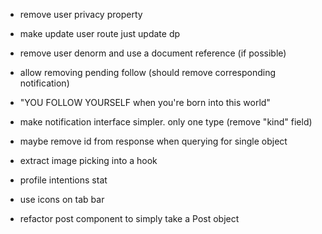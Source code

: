 - remove user privacy property
- make update user route just update dp
- remove user denorm and use a document reference (if possible)
- allow removing pending follow (should remove corresponding notification)
- "YOU FOLLOW YOURSELF when you're born into this world"
- make notification interface simpler. only one type (remove "kind" field)

- maybe remove id from response when querying for single object
- extract image picking into a hook
- profile intentions stat
- use icons on tab bar
- refactor post component to simply take a Post object
